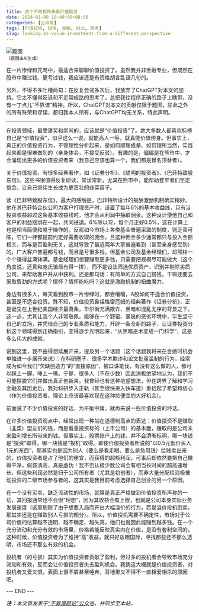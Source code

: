 ```yaml
---
title: 换个不同视角来看价值投资
date: 2024-01-08 16:40:00+08:00
categories: [公众号]
tags: [价值投资, 投资, 金融, 创业, 思考]
slug: looking-at-value-investment-from-a-different-perspective
---
```


<div class="p-3 text-center">
  <img class="img-fluid" src="/uploads/2024/0108/01.png" alt="题图" style="max-width:640px">
  <div><small>（题图由AI生成）</small></div>
</div>

在一片惨绿和咒骂中，最适合来聊聊价值投资了。虽然我并非金融专业，但既然在股市中赚过钱、更亏过钱，我应该还是有资格胡言乱语几句的。

另外，不得不多吐槽两句：在反复尝试多次后，我放弃了ChatGPT对本文的加持。它太不懂得反讽和不走常规路的思考了，总把我往程序正确的路子上瞎带，没有一丁点儿“不靠谱”精神。所以，ChatGPT对本文的贡献仅限于题图，除此之外的所有殊荣和谬误，都归我本人所有，与ChatGPT均无关系，特此声明。

-----

在投资领域，最受褒奖和崇尚的，应该就是“价值投资”了。绝大多数人都喜欢标榜自己是“价值投资”，似乎这么一说，就能高人一等，就真能价值傍身。但事实上，真正的价值投资行为，不管理性分析起来，是如何顺理成章、如何理所当然，实践起来都是很难做到的（亲身体会，不接受反驳）。有趣的是，偏偏是在熊市中，才会涌现出更多的价值投资者来（我自己应该也算一个，我们都是冒名顶替者）。

关于价值投资，有很多经典著作，如《证券分析》、《聪明的投资者》、《巴菲特致股东信》。这些书很值得反复研读，常读常新，尤其在熊市中，能帮助套牢者们坚定信念，让自己继续生长成为更茁壯的韭菜苗子。

读《巴菲特致股东信》，最大的感触是，巴菲特所设计的报酬激励机制确实精妙。他在其巴菲特合伙公司为客户打理资产时，设置了每年6%的基本收益线，只有当投资收益超过这条基本收益线时，他才会从利润中抽取佣金。这种设计使他自己和客户的利益捆绑在一起，共同进退。6%除以12，每个月正好0.5%，这在计算上也是相当简便和易于操作的。反观如今市场上各类基金普遍采取的制度，则乏善可陈，它们一律都提前约定好需要收取的佣金，且这种佣金多少通常都只与投入金额相关，而与是否盈利无关，这就导致了最近两年大家普遍看到（甚至亲身感受到）的，广大客户普遍都亏钱，而且是亏很多钱，但基金公司及基金经理们，却照样一个个赚得盆满钵满。基金经理们想要赚取更多钱，只需要把规模尽可能做大（这个角度说，还真和庞氏骗局有得一拼），而不是设法筛选优质资产、识别并剔除劣质公司，来帮助客户并从中获利。还是那句话：有简单的方式自己捞钱，干嘛还要去采取费劲的方式呢？情怀？情怀能吃吗？这就是激励机制的扭曲魔力。

身边有很多人，每天看到股市一片惨绿时，都会嚷嚷，A股如何不适合价值投资，甚至是不适合投资。殊不知，价值投资鼻祖格雷厄姆的经典著作《证券分析》，正是诞生在上世纪美国经济最萧条，华尔街充满欺诈、黑暗和混乱无序的背景之下。这一点，尤其让我个人非常敬佩。能够在一个野蛮、暴戾的恶劣环境中，毕生坚守自己的立场，并凭借自己的专业素质和能力，开辟一条全新的路子，让证券投资分析这个领域得到正确指引，变得逐步光明起来，“从黑暗巫术变成一门科学”，这是多么伟大的成就。

说到这里，我不由得想延展开来，提及另一个话题（这个话题我将来在合适时机会单独进一步展开来说）：在科研圈子，很多学术欺诈和论文批量滥制的行为，经常成为如今我们“欠缺创造力”的“直接原因”，被口诛笔伐，有没有这么做的人，都可以踩上一脚、唾上一嘴。于是，很多人（不在少数）因此消极绝望地认为，我们不可能摆脱它们并做出真正创新来。我曾经也有这种绝望想法，但在跨界了解和学习金融及其历史后，我对科研步入正轨（甚至很快进入快车道）重拾起了希望和信心（作为价值投资者，理论上应该最喜欢现在这种捡便宜的大好机会）。

前面说了不少价值投资的好话，为平衡中庸，就再来说一些价值投资的坏话。

在许多价值投资观点中，经常出现一种站在道德制高点的表达：价值投资不是赚取（韭菜）盟友们的钱，而是看重投资标的（上市公司）的基本面，赚取的是公司未来盈利增长所带来的钱。但事实上，股票账户上的钱，并不会清晰标明，哪一块钱是“投资”取得，哪一块钱是“投机”取得。即使价值投资者所说的“以0.5元低价买入1元的东西”，那其实也是因为别人（要么是看走眼、要么是急用钱）给贱卖出来的，价值投资者是占了他们的便宜，而获得的超额利润，可事后却依然要把自己撇得干净，假装清高，真是虚伪！我不否认极少数公司会有相当长时间的超高速增长，但这些利润必然是归于公司所有者（尤其是初创者），而非大量分配给消极被动投资的二级市场参与者的，这其实是我目前考虑选择自己创业的另一个原因。

在一个没有买卖、缺乏流动性的市场，就算是真正严格做到价值投资所声称的一切，其回报通常也不会很“理想”，因为其收益会有上限，也就是公司本身实际业务发展速度（这里剔除了由于想要入局而开出大幅溢价的行为，若是溢价投机倒卖，那其实还是在赚取别人亏损的部分）。所以，价值投机需要不确定性，市场对于公司价值的估算越不透明、越不确定、越失真，他们也就因此能赚到越多钱。在一个充分流动和充分有效的市场里，价格若能反映真实内在价值，是没有套利空间的。这种时候，价值投资者为了维持“高”收益，就只好放眼国际，寻找那些还不那么透明，市场还不那么有效的机会。

投机者（的亏损）其实为价值投资者贡献了盈利，但过多的投机者会导致市场充分流动和有效，反而会让价值投资者失去盈利机会。我猜这大概就是价值投资者，对投机者又爱又恨，表面上很不屑甚至唾弃，背地里又不得不一直相爱相杀的原因吧。

<div class="p-5 text-center">--- END ---</div>

<i><b>注：</b>本文首发表于[“不靠谱颜论”公众号](https://mp.weixin.qq.com/s/1La7uBCfeKiO7_YtyY3SRg)，并同步至本站。</i>
